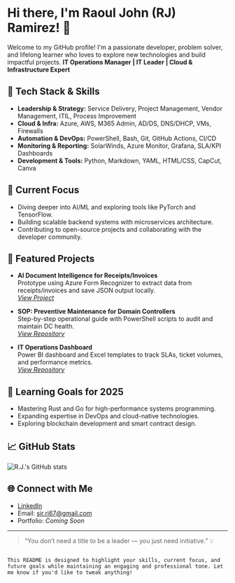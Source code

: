 # Hi there, I'm Raoul John (RJ) Ramirez! 👋

Welcome to my GitHub profile! I'm a passionate developer, problem solver, and lifelong learner who loves to explore new technologies and build impactful projects.
**IT Operations Manager | IT Leader | Cloud & Infrastructure Expert**


## 🔧 Tech Stack & Skills
- **Leadership & Strategy:** Service Delivery, Project Management, Vendor Management, ITIL, Process Improvement  
- **Cloud & Infra:** Azure, AWS, M365 Admin, AD/DS, DNS/DHCP, VMs, Firewalls  
- **Automation & DevOps:** PowerShell, Bash, Git, GitHub Actions, CI/CD  
- **Monitoring & Reporting:** SolarWinds, Azure Monitor, Grafana, SLA/KPI Dashboards  
- **Development & Tools:** Python, Markdown, YAML, HTML/CSS, CapCut, Canva

## 🚀 Current Focus
- Diving deeper into AI/ML and exploring tools like PyTorch and TensorFlow.
- Building scalable backend systems with microservices architecture.
- Contributing to open-source projects and collaborating with the developer community.

## 🚀 Featured Projects

- **AI Document Intelligence for Receipts/Invoices**  
  Prototype using Azure Form Recognizer to extract data from receipts/invoices and save JSON output locally.  
  *[View Project](#)*

- **SOP: Preventive Maintenance for Domain Controllers**  
  Step-by-step operational guide with PowerShell scripts to audit and maintain DC health.  
  *[View Repository](#)*

- **IT Operations Dashboard**  
  Power BI dashboard and Excel templates to track SLAs, ticket volumes, and performance metrics.  
  *[View Repository](#)*

## 🌱 Learning Goals for 2025
- Mastering Rust and Go for high-performance systems programming.
- Expanding expertise in DevOps and cloud-native technologies.
- Exploring blockchain development and smart contract design.

## 📈 GitHub Stats
![R.J.'s GitHub stats](https://github-readme-stats.vercel.app/api?username=rjramir3zz&show_icons=true&theme=radical)

## 🌐 Connect with Me
- [LinkedIn](https://www.linkedin.com/in/rjrmrz/)
- Email: sir.rj67@gmail.com
- Portfolio: *Coming Soon*

---
> “You don’t need a title to be a leader — you just need initiative.” 💡
````

This README is designed to highlight your skills, current focus, and future goals while maintaining an engaging and professional tone. Let me know if you'd like to tweak anything!
